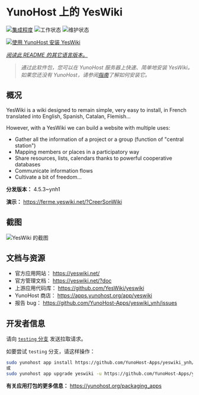 <!--
注意：此 README 由 <https://github.com/YunoHost/apps/tree/master/tools/readme_generator> 自动生成
请勿手动编辑。
-->

# YunoHost 上的 YesWiki

[![集成程度](https://apps.yunohost.org/badge/integration/yeswiki)](https://ci-apps.yunohost.org/ci/apps/yeswiki/)
![工作状态](https://apps.yunohost.org/badge/state/yeswiki)
![维护状态](https://apps.yunohost.org/badge/maintained/yeswiki)

[![使用 YunoHost 安装 YesWiki](https://install-app.yunohost.org/install-with-yunohost.svg)](https://install-app.yunohost.org/?app=yeswiki)

*[阅读此 README 的其它语言版本。](./ALL_README.md)*

> *通过此软件包，您可以在 YunoHost 服务器上快速、简单地安装 YesWiki。*  
> *如果您还没有 YunoHost，请参阅[指南](https://yunohost.org/install)了解如何安装它。*

## 概况

YesWiki is a wiki designed to remain simple, very easy to install, in French translated into English, Spanish, Catalan, Flemish...

However, with a YesWiki we can build a website with multiple uses:
- Gather all the information of a project or a group (function of "central station")
- Mapping members or places in a participatory way
- Share resources, lists, calendars thanks to powerful cooperative databases
- Communicate information flows
- Cultivate a bit of freedom...


**分发版本：** 4.5.3~ynh1

**演示：** <https://ferme.yeswiki.net/?CreerSonWiki>

## 截图

![YesWiki 的截图](./doc/screenshots/yeswiki_screenshots.png)

## 文档与资源

- 官方应用网站： <https://yeswiki.net/>
- 官方管理文档： <https://yeswiki.net/?doc>
- 上游应用代码库： <https://github.com/YesWiki/yeswiki>
- YunoHost 商店： <https://apps.yunohost.org/app/yeswiki>
- 报告 bug： <https://github.com/YunoHost-Apps/yeswiki_ynh/issues>

## 开发者信息

请向 [`testing` 分支](https://github.com/YunoHost-Apps/yeswiki_ynh/tree/testing) 发送拉取请求。

如要尝试 `testing` 分支，请这样操作：

```bash
sudo yunohost app install https://github.com/YunoHost-Apps/yeswiki_ynh/tree/testing --debug
或
sudo yunohost app upgrade yeswiki -u https://github.com/YunoHost-Apps/yeswiki_ynh/tree/testing --debug
```

**有关应用打包的更多信息：** <https://yunohost.org/packaging_apps>
